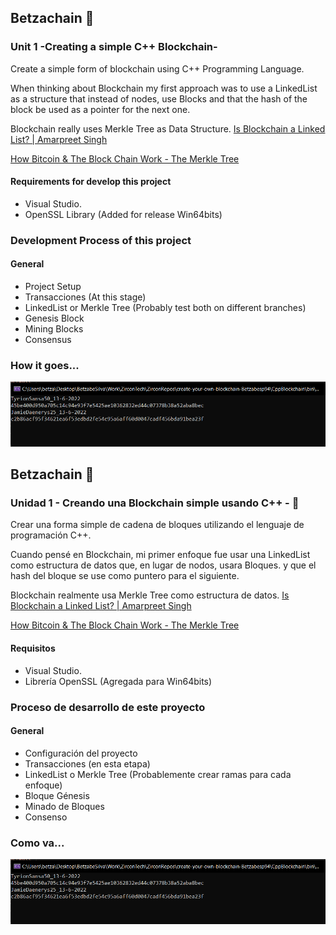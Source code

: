 ## Betzachain 🚀

### Unit 1 -Creating a simple C++ Blockchain-

Create a simple form of blockchain using C++ Programming Language. 

When thinking about Blockchain my first approach was to use a LinkedList as a structure that instead of nodes, use Blocks
and that the hash of the block be used as a pointer for the next one. 

Blockchain really uses Merkle Tree as Data Structure. 
[Is Blockchain a Linked List? | Amarpreet Singh](https://medium.com/brandlitic/difference-between-blockchain-vs-linked-list-c8901ce1ca96)

[How Bitcoin & The Block Chain Work - The Merkle Tree](https://www.youtube.com/watch?v=fFmN5TPj8Qk&ab_channel=TechNance)

#### Requirements for develop this project

- Visual Studio. 
- OpenSSL Library (Added for release Win64bits)


### Development Process of this project 

#### General

- Project Setup 
- Transacciones (At this stage)
- LinkedList or Merkle Tree (Probably test both on different branches)
- Genesis Block 
- Mining Blocks 
- Consensus 

### How it goes... 
![Test_Transactions](https://github.com/zircon-tech/create-your-own-blockchain-Betzabesp94/blob/feature-linkedlist-structure/Images/BetzachainTransactions.PNG?raw=true)
##  Betzachain 🚀

###  Unidad 1 - Creando una Blockchain simple usando C++ - 🚀

Crear una forma simple de cadena de bloques utilizando el lenguaje de programación C++.

Cuando pensé en Blockchain, mi primer enfoque fue usar una LinkedList como estructura de datos que, en lugar de nodos, usara Bloques.
y que el hash del bloque se use como puntero para el siguiente.

Blockchain realmente usa Merkle Tree como estructura de datos.
[Is Blockchain a Linked List? | Amarpreet Singh](https://medium.com/brandlitic/difference-between-blockchain-vs-linked-list-c8901ce1ca96)

[How Bitcoin & The Block Chain Work - The Merkle Tree](https://www.youtube.com/watch?v=fFmN5TPj8Qk&ab_channel=TechNance)

#### Requisitos

- Visual Studio. 
- Librería OpenSSL (Agregada para Win64bits)

### Proceso de desarrollo de este proyecto 
#### General

- Configuración del proyecto 
- Transacciones (en esta etapa)
- LinkedList o Merkle Tree (Probablemente crear ramas para cada enfoque)
- Bloque Génesis
- Minado de Bloques
- Consenso

### Como va...
![Test_Transactions](https://github.com/zircon-tech/create-your-own-blockchain-Betzabesp94/blob/feature-linkedlist-structure/Images/BetzachainTransactions.PNG?raw=true)
